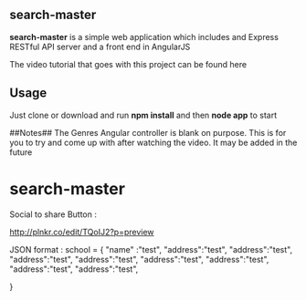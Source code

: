 ## search-master ##

**search-master** is a simple web application which includes and Express RESTful API server and a front end in AngularJS

The video tutorial that goes with this project can be found here

## Usage ##
Just clone or download and run **npm install** and then **node app** to start

##Notes##
The Genres Angular controller is blank on purpose. This is for you to try and come up with after watching the video. It may be added in the future

# search-master


Social to share Button : 

http://plnkr.co/edit/TQoIJ2?p=preview


JSON format : 
school = {
  "name" :"test",
  "address":"test",
  "address":"test",
  "address":"test",
  "address":"test",
  "address":"test",
  "address":"test",
  "address":"test",
  "address":"test",
  

}

